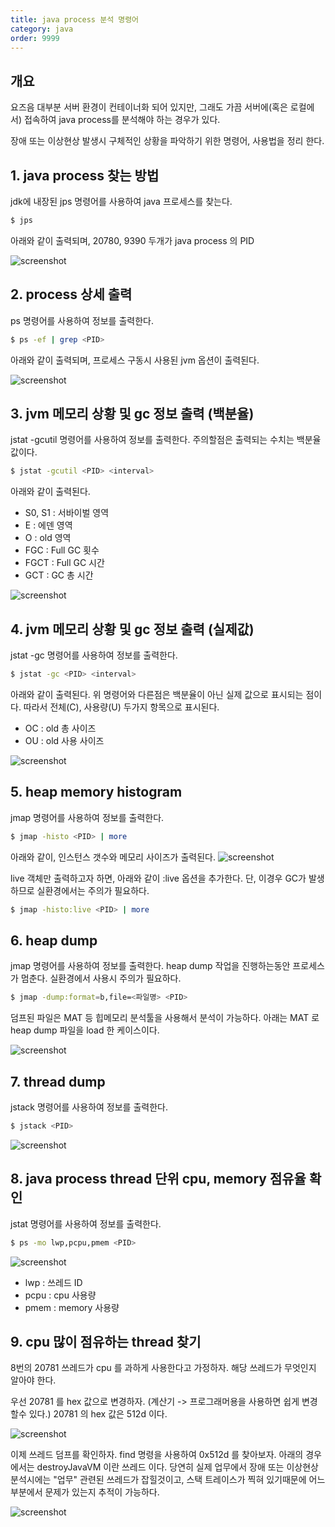 ```yaml
---
title: java process 분석 명령어
category: java
order: 9999
---
```


## 개요

요즈음 대부분 서버 환경이 컨테이너화 되어 있지만,
그래도 가끔 서버에(혹은 로컬에서) 접속하여 java process를 분석해야 하는 경우가 있다.

장애 또는 이상현상 발생시 구체적인 상황을 파악하기 위한 명령어, 사용법을 정리 한다.

## 1. java process 찾는 방법

jdk에 내장된 jps 명령어를 사용하여 java 프로세스를 찾는다.

```bash
$ jps
```

아래와 같이 출력되며, 20780, 9390 두개가 java process 의 PID 

![screenshot](../../../images/202203/java-cmd-jps.png)


## 2. process 상세 출력

ps 명령어를 사용하여 정보를 출력한다.

```bash
$ ps -ef | grep <PID>
```

아래와 같이 출력되며, 프로세스 구동시 사용된 jvm 옵션이 출력된다.

![screenshot](../../../images/202203/java-cmd-ps.png)

## 3. jvm 메모리 상황 및 gc 정보 출력 (백분율)

jstat -gcutil 명령어를 사용하여 정보를 출력한다.
주의할점은 출력되는 수치는 백분율 값이다. 

```bash
$ jstat -gcutil <PID> <interval>
```

아래와 같이 출력된다.

* S0, S1 : 서바이벌 영역
* E : 에덴 영역
* O : old 영역
* FGC : Full GC 횟수
* FGCT : Full GC 시간
* GCT : GC 총 시간

![screenshot](../../../images/202203/java-cmd-jstat1.png)


## 4. jvm 메모리 상황 및 gc 정보 출력 (실제값)

jstat -gc 명령어를 사용하여 정보를 출력한다.

```bash
$ jstat -gc <PID> <interval>
```

아래와 같이 출력된다.
위 명령어와 다른점은 백분율이 아닌 실제 값으로 표시되는 점이다.
따라서 전체(C), 사용량(U) 두가지 항목으로 표시된다.

* OC : old 총 사이즈
* OU : old 사용 사이즈

![screenshot](../../../images/202203/java-cmd-jstat2.png)


## 5. heap memory histogram

jmap 명령어를 사용하여 정보를 출력한다.

```bash
$ jmap -histo <PID> | more
```

아래와 같이, 인스턴스 갯수와 메모리 사이즈가 출력된다.
![screenshot](../../../images/202203/java-cmd-jmap.png)

live 객체만 출력하고자 하면, 아래와 같이 :live 옵션을 추가한다.
단, 이경우 GC가 발생하므로 실환경에서는 주의가 필요하다.

```bash
$ jmap -histo:live <PID> | more
```

## 6. heap dump

jmap 명령어를 사용하여 정보를 출력한다.
heap dump 작업을 진행하는동안 프로세스가 멈춘다. 
실환경에서 사용시 주의가 필요하다.

```bash
$ jmap -dump:format=b,file=<파일명> <PID>
```

덤프된 파일은 MAT 등 힙메모리 분석툴을 사용해서 분석이 가능하다.
아래는 MAT 로 heap dump 파일을 load 한 케이스이다.

![screenshot](../../../images/202203/java-cmd-mat.png)

## 7. thread dump

jstack 명령어를 사용하여 정보를 출력한다.

```bash
$ jstack <PID>
```

![screenshot](../../../images/202203/java-cmd-jstack.png)

## 8. java process thread 단위 cpu, memory 점유율 확인

jstat 명령어를 사용하여 정보를 출력한다.

```bash
$ ps -mo lwp,pcpu,pmem <PID>
```

![screenshot](../../../images/202203/java-cmd-ps-thread.png)

* lwp : 쓰레드 ID
* pcpu : cpu 사용량
* pmem : memory 사용량


## 9. cpu 많이 점유하는 thread 찾기

8번의 20781 쓰레드가 cpu 를 과하게 사용한다고 가정하자.
해당 쓰레드가 무엇인지 알아야 한다.

우선 20781 를 hex 값으로 변경하자. (계산기 -> 프로그래머용을 사용하면 쉽게 변경할수 있다.)
20781 의 hex 값은 512d 이다.

![screenshot](../../../images/202203/java-cmd-ps-thread-calc.png)

이제 쓰레드 덤프를 확인하자.
find 명령을 사용하여 0x512d 를 찾아보자.
아래의 경우에서는 destroyJavaVM 이란 쓰레드 이다.
당연히 실제 업무에서 장애 또는 이상현상 분석시에는 "업무" 관련된 쓰레드가 잡힐것이고,
스택 트레이스가 찍혀 있기때문에 어느 부분에서 문제가 있는지 추적이 가능하다.

![screenshot](../../../images/202203/java-cmd-ps-thread-search.png)

